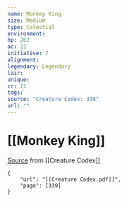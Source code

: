 ```yaml
---
name: Monkey King
size: Medium
type: Celestial
environment: 
hp: 262
ac: 21
initiative: 7
alignment: 
legendary: Legendary
lair: 
unique: 
cr: 21
tags: 
source: "Creature Codex: 339"
url: ""
---
```

# [[Monkey King]]

[Source](zotero://open-pdf/library/items/NTNKJRHG?page=339) from [[Creature Codex]]

```pdf
{
	"url": "[[Creature Codex.pdf]]",
	"page": [339]
}
```

